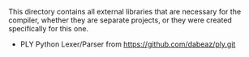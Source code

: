 This directory contains all external libraries that are necessary for the compiler, whether they are separate projects, or they were created specifically for this one. 

- PLY Python Lexer/Parser from https://github.com/dabeaz/ply.git
